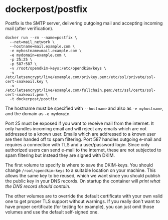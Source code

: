# dockerpost/postfix

Postfix is the SMTP server, delivering outgoing mail and accepting
incoming mail (after verification).

```
docker run --rm --name=postfix \
  --net=mail_network \
  --hostname=mail.example.com \
  -e myhostname=mail.example.com \
  -e mydomain=example.com \
  -p 25:25 \
  -p 587:587 \
  -v /root/opendkim-keys:/etc/opendkim/keys \
  -v /etc/letsencrypt/live/example.com/privkey.pem:/etc/ssl/private/ssl-cert-snakeoil.key \
  -v /etc/letsencrypt/live/example.com/fullchain.pem:/etc/ssl/certs/ssl-cert-snakeoil.pem \
  -t dockerpost/postfix
```

The hostname must be specified with `--hostname` and also as `-e
myhostname`, and the domain as `-e mydomain`.

Port 25 must be exposed if you want to receive mail from the
internet. It only handles incoming email and will reject any emails
which are not addressed to a known user. Emails which are addressed to
a known user are then handed off to spam filtering. Port 587 handles
outgoing e-mail and requires a connection with TLS and a user/password
login. Since only authorized users can send e-mail to the internet,
these are not subjected to spam filtering but instead they are signed
with DKIM.

The first volume to specify is where to save the DKIM-keys. You should
change `/root/opendkim-keys` to a suitable location on your
machine. This allows the same key to be reused, which we want since
you should publish the public key in your DNS records. On startup the
container will *print what the DNS record should contain*.

The other volumes are to override the default certificate with your
own valid one to get proper TLS support without warnings. If you
really don't want to have proper certificate (for testing for
example), you can just omit those volumes and use the default
self-signed one.

